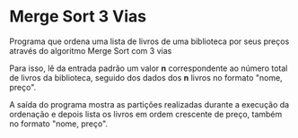 # Merge Sort 3 Vias

Programa que ordena uma lista de livros de uma biblioteca por seus preços através do algoritmo Merge Sort com 3 vias

Para isso, lê da entrada padrão um valor **n** correspondente ao número total de livros da biblioteca, seguido dos dados dos **n** livros no formato "nome, preço".

A saída do programa mostra as partições realizadas durante a execução da ordenação e depois lista os livros em ordem crescente de preço, também no formato "nome, preço".

